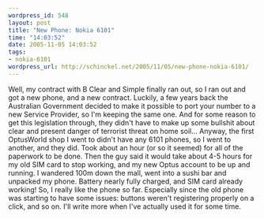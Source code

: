 ```yaml
--- 
wordpress_id: 548
layout: post
title: "New Phone: Nokia 6101"
time: "14:03:52"
date: 2005-11-05 14:03:52
tags: 
- nokia-6101
wordpress_url: http://schinckel.net/2005/11/05/new-phone-nokia-6101/
---
```

Well, my contract with B Clear and Simple finally ran out, so I ran out and got a new phone, and a new contract. Luckily, a few years back the Australian Government decided to make it possible to port your number to a new Service Provider, so I'm keeping the same one. And for some reason to get this legislation through, they didn't have to make up some bullshit about clear and present danger of terrorist threat on home soil... Anyway, the first OptusWorld shop I went to didn't have any 6101 phones, so I went to another, and they did. Took about an hour (or so it seemed) for all of the paperwork to be done. Then the guy said it would take about 4-5 hours for my old SIM card to stop working, and my new Optus account to be up and running. I wandered 100m down the mall, went into a sushi bar and unpacked my phone. Battery nearly fully charged, and SIM card already working! So, I really like the phone so far. Especially since the old phone was starting to have some issues: buttons weren't registering properly on a click, and so on. I'll write more when I've actually used it for some time. 
